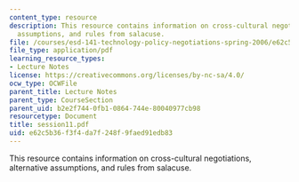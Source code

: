 ```yaml
---
content_type: resource
description: This resource contains information on cross-cultural negotiations, alternative
  assumptions, and rules from salacuse.
file: /courses/esd-141-technology-policy-negotiations-spring-2006/e62c5b36f3f4da7f248f9faed91edb83_session11.pdf
file_type: application/pdf
learning_resource_types:
- Lecture Notes
license: https://creativecommons.org/licenses/by-nc-sa/4.0/
ocw_type: OCWFile
parent_title: Lecture Notes
parent_type: CourseSection
parent_uid: b2e2f744-0fb1-0864-744e-80040977cb98
resourcetype: Document
title: session11.pdf
uid: e62c5b36-f3f4-da7f-248f-9faed91edb83
---
```

This resource contains information on cross-cultural negotiations, alternative assumptions, and rules from salacuse.